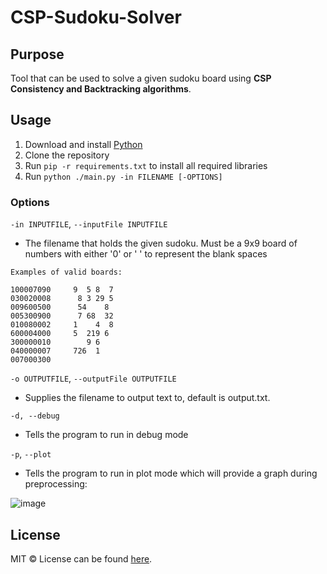 # CSP-Sudoku-Solver

## Purpose
Tool that can be used to solve a given sudoku board using **CSP Consistency and Backtracking algorithms**.

## Usage
1. Download and install [Python](https://www.python.org/downloads/)
2. Clone the repository
3. Run `pip -r requirements.txt` to install all required libraries
4. Run `python ./main.py -in FILENAME [-OPTIONS]`

### Options
`-in INPUTFILE`, `--inputFile INPUTFILE`
  - The filename that holds the given sudoku. Must be a 9x9 board of numbers with either '0' or ' ' to represent the blank spaces
    
```
Examples of valid boards:

100007090     9  5 8  7
030020008      8 3 29 5
009600500      54    8 
005300900      7 68  32
010080002     1    4  8
600004000     5  219 6 
300000010        9 6   
040000007     726  1   
007000300 
```

`-o OUTPUTFILE`, `--outputFile OUTPUTFILE`
  - Supplies the filename to output text to, default is output.txt.

`-d, --debug`
  - Tells the program to run in debug mode

`-p`, `--plot`
  - Tells the program to run in plot mode which will provide a graph during preprocessing:
  
  ![image](https://user-images.githubusercontent.com/98052534/201010458-75146c1b-a3da-4641-8be9-c238b9865187.png)

## License
MIT © License can be found [here](https://github.com/SamsonGoodenough/n-puzzle-solver/blob/main/LICENSE).
